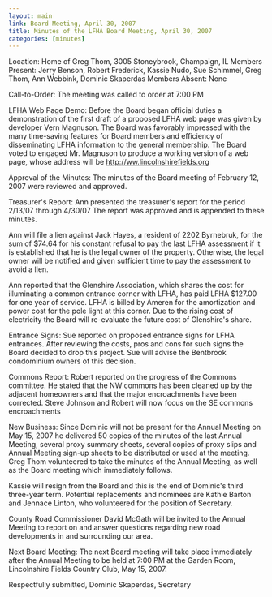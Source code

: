 ```yaml
---
layout: main
link: Board Meeting, April 30, 2007
title: Minutes of the LFHA Board Meeting, April 30, 2007 
categories: [minutes]
---
```


Location: 
  Home of Greg Thom, 3005 Stoneybrook, Champaign, IL Members
Present: Jerry Benson, Robert Frederick, Kassie Nudo, Sue Schimmel,
Greg Thom, Ann Webbink, Dominic Skaperdas Members Absent: None

Call-to-Order: The meeting was called to order at 7:00 PM

LFHA Web Page Demo: 
  Before the Board began official duties a demonstration of the
first draft of a proposed LFHA web page was given by developer Vern
Magnuson. The Board was favorably impressed with the many
time-saving features for Board members and efficiency of
disseminating LFHA information to the general membership. The Board
voted to engaged Mr. Magnuson to produce a working version of a web
page, whose address will be http://ww.lincolnshirefields.org

Approval of the Minutes: The minutes of the Board meeting of
February 12, 2007 were reviewed and approved.

Treasurer's Report: 
  Ann presented the treasurer's report for the period 2/13/07
through 4/30/07 The report was approved and is appended to these
minutes.

  Ann will file a lien against Jack Hayes, a resident of 2202
Byrnebruk, for the sum of $74.64 for his constant refusal to pay the
last LFHA assessment if it is established that he is the legal owner
of the property. Otherwise, the legal owner will be notified and
given sufficient time to pay the assessment to avoid a lien.

  Ann reported that the Glenshire Association, which shares the cost
for illuminating a common entrance corner with LFHA, has paid LFHA
$127.00 for one year of service. LFHA is billed by Ameren for the
amortization and power cost for the pole light at this corner. Due
to the rising cost of electricity the Board will re-evaluate the
future cost of Glenshire's share.

Entrance Signs: 
  Sue reported on proposed entrance signs for LFHA entrances. After
reviewing the costs, pros and cons for such signs the Board decided
to drop this project. Sue will advise the Bentbrook condominium
owners of this decision.

Commons Report: 
  Robert reported on the progress of the Commons committee. He
stated that the NW commons has been cleaned up by the adjacent
homeowners and that the major encroachments have been corrected.
Steve Johnson and Robert will now focus on the SE commons
encroachments

New Business: 
  Since Dominic will not be present for the Annual Meeting on May
15, 2007 he delivered 50 copies of the minutes of the last Annual
Meeting, several proxy summary sheets, several copies of proxy slips
and Annual Meeting sign-up sheets to be distributed or used at the
meeting. Greg Thom volunteered to take the minutes of the Annual
Meeting, as well as the Board meeting which immediately follows. 

  Kassie will resign from the Board and this is the end of Dominic's
third three-year term. Potential replacements and nominees are
Kathie Barton and Jennace Linton, who volunteered for the position
of Secretary.

  County Road Commissioner David McGath will be invited to the
Annual Meeting to report on and answer questions regarding new road
developments in and surrounding our area.

Next Board Meeting: 
  The next Board meeting will take place immediately after the
Annual Meeting to be held at 7:00 PM at the Garden Room,
Lincolnshire Fields Country Club, May 15, 2007.

Respectfully submitted, 
Dominic Skaperdas, Secretary

